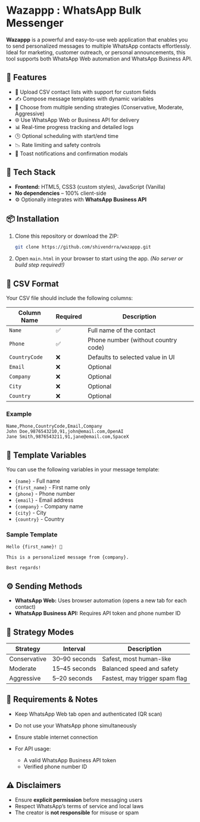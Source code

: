 # Wazappp : WhatsApp Bulk Messenger

**Wazappp** is a powerful and easy-to-use web application that enables you to send personalized messages to multiple WhatsApp contacts effortlessly. Ideal for marketing, customer outreach, or personal announcements, this tool supports both WhatsApp Web automation and WhatsApp Business API.



## 🌟 Features

- 📁 Upload CSV contact lists with support for custom fields
- ✍️ Compose message templates with dynamic variables
- 🔁 Choose from multiple sending strategies (Conservative, Moderate, Aggressive)
- 🌐 Use WhatsApp Web or Business API for delivery
- 📊 Real-time progress tracking and detailed logs
- 🕒 Optional scheduling with start/end time
- 📉 Rate limiting and safety controls
- 💬 Toast notifications and confirmation modals



## 🧰 Tech Stack

- **Frontend:** HTML5, CSS3 (custom styles), JavaScript (Vanilla)
- **No dependencies** – 100% client-side
- ⚙️ Optionally integrates with **WhatsApp Business API**



## 📦 Installation

1. Clone this repository or download the ZIP:

   ```bash
   git clone https://github.com/shivendrra/wazappp.git

2. Open `main.html` in your browser to start using the app.
   *(No server or build step required!)*



## 📝 CSV Format

Your CSV file should include the following columns:

| Column Name   | Required | Description                         |
| - | -- | -- |
| `Name`        | ✅        | Full name of the contact            |
| `Phone`       | ✅        | Phone number (without country code) |
| `CountryCode` | ❌        | Defaults to selected value in UI    |
| `Email`       | ❌        | Optional                            |
| `Company`     | ❌        | Optional                            |
| `City`        | ❌        | Optional                            |
| `Country`     | ❌        | Optional                            |

### Example

```csv
Name,Phone,CountryCode,Email,Company
John Doe,9876543210,91,john@email.com,OpenAI
Jane Smith,9876543211,91,jane@email.com,SpaceX
```



## 🧠 Template Variables

You can use the following variables in your message template:

* `{name}` - Full name
* `{first_name}` - First name only
* `{phone}` - Phone number
* `{email}` - Email address
* `{company}` - Company name
* `{city}` - City
* `{country}` - Country

### Sample Template

```
Hello {first_name}! 👋

This is a personalized message from {company}.

Best regards!
```



## ⚙️ Sending Methods

* **WhatsApp Web:** Uses browser automation (opens a new tab for each contact)
* **WhatsApp Business API:** Requires API token and phone number ID



## 🧪 Strategy Modes

| Strategy     | Interval      | Description                    |
|--------------|---------------|--------------------------------|
| Conservative | 30–90 seconds | Safest, most human-like        |
| Moderate     | 15–45 seconds | Balanced speed and safety      |
| Aggressive   | 5–20 seconds  | Fastest, may trigger spam flag |



## 🔐 Requirements & Notes

* Keep WhatsApp Web tab open and authenticated (QR scan)
* Do not use your WhatsApp phone simultaneously
* Ensure stable internet connection
* For API usage:

  * A valid WhatsApp Business API token
  * Verified phone number ID



## ⚠️ Disclaimers

* Ensure **explicit permission** before messaging users
* Respect WhatsApp’s terms of service and local laws
* The creator is **not responsible** for misuse or spam

